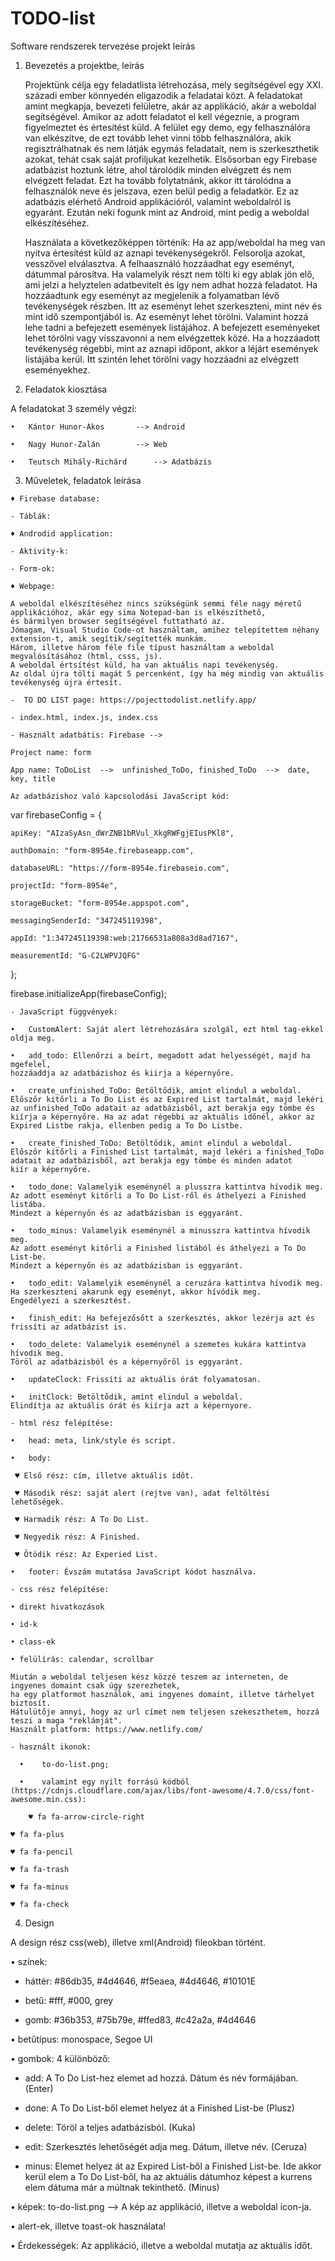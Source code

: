 # TODO-list
Software rendszerek tervezése projekt leírás

1.	Bevezetés a projektbe, leírás

 	Projektünk célja egy feladatlista létrehozása, mely segítségével egy XXI. századi ember könnyedén eligazodik a feladatai közt. 
	A feladatokat amint megkapja, bevezeti felületre, akár az applikáció, akár a weboldal segítségével. 
	Amikor az adott feladatot el kell végeznie, a program figyelmeztet és értesítést küld. 
	A felület egy demo, egy felhasználóra van elkészítve, de ezt tovább lehet vinni több felhasználóra, 
	akik regisztrálhatnak és nem látják egymás feladatait, nem is szerkeszthetik azokat, tehát csak saját profiljukat kezelhetik. 
	Elsősorban egy Firebase adatbázist hoztunk létre, ahol tárolódik minden elvégzett és nem elvégzett feladat. 
	Ezt ha tovább folytatnánk, akkor itt tárolódna a felhasználók neve és jelszava, ezen belül pedig a feladatkör. 
	Ez az adatbázis elérhető Android applikációról, valamint weboldalról is egyaránt. 
	Ezután neki fogunk mint az Android, mint pedig a weboldal elkészítéséhez.
	
	Használata a következőképpen történik: 
	Ha az app/weboldal ha meg van nyitva értesítést küld az aznapi tevékenységekről.
	Felsorolja azokat, vesszővel elválasztva. 
	A felhaasználó hozzáadhat egy eseményt, dátummal párosítva. 
	Ha valamelyik részt nem tölti ki egy ablak jön elő, ami jelzi a helyztelen adatbevitelt és így nem adhat hozzá feladatot. 
	Ha hozzáadtunk egy eseményt az megjelenik a folyamatban lévő tevékenységek részben.
	Itt az eseményt lehet szerkeszteni, mint név és mint idő szempontjából is.
	Az eseményt lehet törölni. Valamint hozzá lehe tadni a befejezett események listájához. 
	A befejezett eseményeket lehet törölni vagy visszavonni a nem elvégzettek közé.
	Ha a hozzáadott tevékenység régebbi, mint az aznapi időpont, akkor a léjárt események listájába kerül.
	Itt szintén lehet törölni vagy hozzáadni az elvégzett eseményekhez. 
	
2.	Feladatok kiosztása

  A feladatokat 3 személy végzi:
  
    •	Kántor Hunor-Ákos 		--> Android
    
    •	Nagy Hunor-Zalán 		--> Web
    
    •	Teutsch Mihály-Richárd 		--> Adatbázis
    
  3.	Műveletek, feladatok leírása
  
    ♦ Firebase database:
    
    - Táblák: 

    ♦ Androdid application:
    
    - Aktivity-k:
    
    - Form-ok: 

    ♦ Webpage:
    
	A weboldal elkészítéséhez nincs szükségünk semmi féle nagy méretű applikációhoz, akár egy sima Notepad-ban is elkészíthető, 
	és bármilyen browser segítségével futtatható az. 
	Jómagam, Visual Studio Code-ot használtam, amihez telepítettem néhany extension-t, amik segítik/segítették munkám. 
	Három, illetve három féle file típust használtam a weboldal megvalósításához (html, csss, js). 
	A weboldal értsítést küld, ha van aktuális napi tevékenység. 
	Az oldal újra tölti magát 5 percenként, így ha még mindig van aktuális tevékenység újra értesít. 
   
    -  TO DO LIST page: https://pojecttodolist.netlify.app/
    
    - index.html, index.js, index.css
    
    - Használt adatbátis: Firebase -->
    
    Project name: form
    
    App name: ToDoList  -->  unfinished_ToDo, finished_ToDo  -->  date, key, title
    
    Az adatbázishoz való kapcsolodási JavaScript kód: 
    
var firebaseConfig = {

    apiKey: "AIzaSyAsn_dWrZNB1bRVul_XkgRWFgjEIusPKl8",
    
    authDomain: "form-8954e.firebaseapp.com",
    
    databaseURL: "https://form-8954e.firebaseio.com",
    
    projectId: "form-8954e",
    
    storageBucket: "form-8954e.appspot.com",
    
    messagingSenderId: "347245119398",
    
    appId: "1:347245119398:web:21766531a808a3d8ad7167",
    
    measurementId: "G-C2LWPVJQFG"
    
};

firebase.initializeApp(firebaseConfig);

    - JavaScript függvények: 
    
    •	CustomAlert: Saját alert létrehozására szolgál, ezt html tag-ekkel oldja meg.
    
    •	add_todo: Ellenőrzi a beírt, megadott adat helyességét, majd ha mgefelel, 
    hozzáaddja az adatbázishoz és kiirja a képernyőre.
    
    •	create_unfinished_ToDo: Betöltődik, amint elindul a weboldal. 
    Előszőr kitőrli a To Do List és az Expired List tartalmát, majd lekéri az unfinished_ToDo adatait az adatbázisből, azt berakja egy tömbe és
    kiírja a képernyőre. Ha az adat régebbi az aktuális időnél, akkor az Expired Listbe rakja, ellenben pedig a To Do Listbe.
    
    •	create_finished_ToDo: Betöltődik, amint elindul a weboldal. 
    Előszőr kitőrli a Finished List tartalmát, majd lekéri a finished_ToDo adatait az adatbázisből, azt berakja egy tömbe és minden adatot
    kiír a képernyőre. 
    
    •	todo_done: Valamelyik eseménynél a plusszra kattintva hívodik meg. 
    Az adott eseményt kitőrli a To Do List-ről és áthelyezi a Finished listába. 
    Mindezt a képernyőn és az adatbázisban is eggyaránt. 
    
    •	todo_minus: Valamelyik eseménynél a minusszra kattintva hívodik meg. 
    Az adott eseményt kitőrli a Finished listából és áthelyezi a To Do List-be. 
    Mindezt a képernyőn és az adatbázisban is eggyaránt.
    
    •	todo_edit: Valamelyik eseménynél a ceruzára kattintva hívodik meg. 
    Ha szerkeszteni akarunk egy eseményt, akkor hívódik meg. 
    Engedélyezi a szerkesztést. 
    
    •	finish_edit: Ha befejezősőtt a szerkesztés, akkor lezérja azt és frissíti az adatbázist is.
    
    •	todo_delete: Valamelyik eseménynél a szemetes kukára kattintva hívodik meg. 
    Töröl az adatbázisból és a képernyőről is eggyaránt. 
    
    •	updateClock: Frissíti az aktuális órát folyamatosan. 
    
    •	initClock: Betöltődik, amint elindul a weboldal. 
    Elindítja az aktuális órát és kiírja azt a képernyore. 
    
    - html rész felépítése:
    
    •	head: meta, link/style és script.
    
    •	body: 
    
     ♥ Első rész: cím, illetve aktuális időt.
     
     ♥ Második rész: saját alert (rejtve van), adat feltöltési lehetőségek.
     
     ♥ Harmadik rész: A To Do List.
     
     ♥ Negyedik rész: A Finished.
     
     ♥ Ötödik rész: Az Experied List.
     
    •	footer: Évszám mutatása JavaScript kódot használva.
    
    - css rész felépítése:
    
    • direkt hivatkozások 
    
    • id-k
    
    • class-ek
    
    • felülírás: calendar, scrollbar
    
    Miután a weboldal teljesen kész közzé teszem az interneten, de ingyenes domaint csak úgy szerezhetek, 
    ha egy platformot használok, ami ingyenes domaint, illetve tárhelyet biztosít.
    Hátulütője annyi, hogy az url címet nem teljesen szekeszthetem, hozzá teszi a maga "reklámját". 
    Használt platform: https://www.netlify.com/
    
    - használt ikonok: 
   
      •	   to-do-list.png;
      
      •    valamint egy nyilt forrású kódból (https://cdnjs.cloudflare.com/ajax/libs/font-awesome/4.7.0/css/font-awesome.min.css):
      
      	♥ fa fa-arrow-circle-right
	
	♥ fa fa-plus
	
	♥ fa fa-pencil
	
	♥ fa fa-trash
	
	♥ fa fa-minus
	
	♥ fa fa-check
    
  4.	Design
  
  A design rész css(web), illetve xml(Android) fileokban történt.
  
  •	színek:
  
  - háttér: #86db35, #4d4646, #f5eaea, #4d4646, #10101E
  
  - betű:  #fff, #000, grey
  
  - gomb: #36b353, #75b79e, #ffed83, #c42a2a, #4d4646
    
  •	betűtípus: monospace, Segoe UI
  
  •	gombok: 4 különböző: 
  
  - add: A To Do List-hez elemet ad hozzá. Dátum és név formájában. (Enter)
  
  - done: A To Do List-ből elemet helyez át a Finished List-be (Plusz)
  
  - delete: Töröl a teljes adatbázisból. (Kuka)
  
  - edit: Szerkesztés lehetőségét adja meg. Dátum, illetve név. (Ceruza)
  
  - minus: Elemet helyez át az Expired List-ből a Finished List-be. 
  Ide akkor kerül elem a To Do List-ből, ha az aktuális dátumhoz képest a kurrens elem dátuma már a múltnak tekinthető.  (Minus)
  
  •	képek: to-do-list.png  --> A kép az applikáció, illetve a weboldal icon-ja.
  
  •	alert-ek, illetve toast-ok használata!
  
  •	Érdekességek: Az applikáció, illetve a weboldal mutatja az aktuális időt.
 
